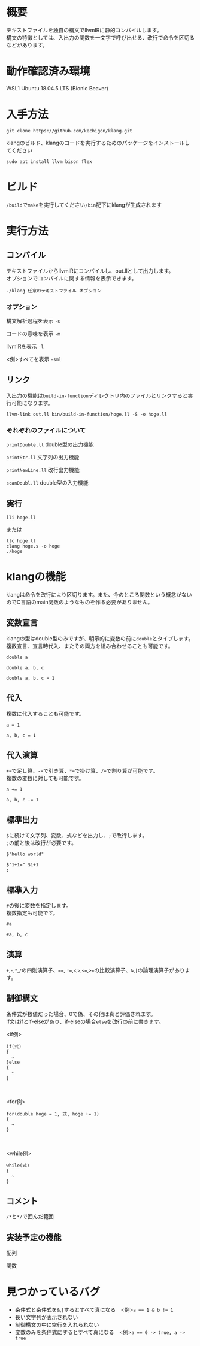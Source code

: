 # 概要
テキストファイルを独自の構文でllvmIRに静的コンパイルします。<br>
構文の特徴としては、入出力の関数を一文字で呼び出せる、改行で命令を区切るなどがあります。
# 動作確認済み環境
WSL1 Ubuntu 18.04.5 LTS (Bionic Beaver)
# 入手方法
`git clone https://github.com/kechigon/klang.git`<br>

klangのビルド、klangのコードを実行するためのパッケージをインストールしてください<br>

`sudo apt install llvm bison flex`
# ビルド
`/build`で`make`を実行してください`/bin`配下にklangが生成されます
# 実行方法
## コンパイル
テキストファイルからllvmIRにコンパイルし、out.llとして出力します。<br>
オプションでコンパイルに関する情報を表示できます。<br>

`./klang 任意のテキストファイル オプション`
### オプション
構文解析過程を表示 `-s`<br>

コードの意味を表示 `-m`<br>

llvmIRを表示 `-l`<br>

<例>すべてを表示 `-sml`
## リンク
入出力の機能は`build-in-function`ディレクトリ内のファイルとリンクすると実行可能になります。<br>

`llvm-link out.ll bin/build-in-function/hoge.ll -S -o hoge.ll`

### それぞれのファイルについて
`printDouble.ll` double型の出力機能<br>

`printStr.ll` 文字列の出力機能<br>

`printNewLine.ll` 改行出力機能<br>

`scanDoubl.ll` double型の入力機能

## 実行
`lli hoge.ll`<br>

または<br>

```
llc hoge.ll
clang hoge.s -o hoge
./hoge
```
# klangの機能
klangは命令を改行により区切ります。また、今のところ関数という概念がないのでC言語のmain関数のようなものを作る必要がありません。<br>
## 変数宣言
klangの型はdouble型のみですが、明示的に変数の前に`double`とタイプします。<br>
複数宣言、宣言時代入、またその両方を組み合わせることも可能です。<br>

`double a`

`double a, b, c`

`double a, b, c = 1`
## 代入
複数に代入することも可能です。<br>

`a = 1`<br>

`a, b, c = 1`
## 代入演算
`+=`で足し算、`-=`で引き算、`*=`で掛け算、`/=`で割り算が可能です。<br>
複数の変数に対しても可能です。<br>

`a += 1`<br>

`a, b, c -= 1`
## 標準出力
`$`に続けて文字列、変数、式などを出力し、`;`で改行します。<br>
`;`の前と後は改行が必要です。<br>

`$"hello world"`<br>

```
$"1+1=" $1+1
;
```
## 標準入力
`#`の後に変数を指定します。<br>
複数指定も可能です。<br>

`#a`<br>

`#a, b, c`
## 演算
`+`,`-`,`*`,`/`の四則演算子、`==`, `!=`,`<`,`>`,`<=`,`>=`の比較演算子、`&`,`|`の論理演算子があります。
## 制御構文
条件式が数値だった場合、0で偽、その他は真と評価されます。<br>
if文はifとif-elseがあり、if-elseの場合`else`を改行の前に書きます。<br>

<if例><br>
```
if(式)
{
  ~
}else
{
  ~
}
```
<br>

<for例><br>
```
for(double hoge = 1, 式, hoge += 1)
{
  ~
}
```
<br>

<while例><br>
```
while(式)
{
  ~
}
```
## コメント
`/*`と`*/`で囲んだ範囲
## 実装予定の機能
配列<br>

関数
# 見つかっているバグ
- 条件式と条件式を`&`,`|`するとすべて真になる　<例>`a == 1 & b != 1`
- 長い文字列が表示されない
- 制御構文の中に空行を入れられない
- 変数のみを条件式にするとすべて真になる　<例>`a == 0 -> true, a -> true`
